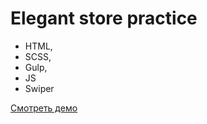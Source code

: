 # Elegant store practice

- HTML,
- SCSS,
- Gulp,
- JS
- Swiper

[Смотреть демо](https://muzykalniy.github.io/Elegant-store_practice/)
